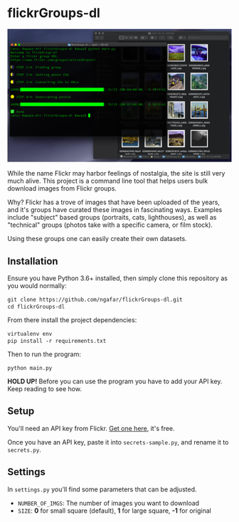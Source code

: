 # flickrGroups-dl

![screenshot](screenshots/demo.png)

While the name Flickr may harbor feelings of nostalgia, the site is still very much alive. This project is a command line tool that helps users bulk download images from Flickr groups.

Why? Flickr has a trove of images that have been uploaded of the years, and it's groups have curated these images in fascinating ways. Examples include "subject" based groups (portraits, cats, lighthouses), as well as "technical" groups (photos take with a specific camera, or film stock).

Using these groups one can easily create their own datasets.

## Installation 

Ensure you have Python 3.6+ installed, then simply clone this repository as you would normally:

```
git clone https://github.com/ngafar/flickrGroups-dl.git
cd flickrGroups-dl
```

From there install the project dependencies:

```
virtualenv env 
pip install -r requirements.txt
```

Then to run the program:

```
python main.py
```

**HOLD UP!** Before you can use the program you have to add your API key. Keep reading to see how.

## Setup

You'll need an API key from Flickr. [Get one here](https://www.flickr.com/services/), it's free.

Once you have an API key, paste it into `secrets-sample.py`, and rename it to `secrets.py`.

## Settings

In `settings.py` you'll find some parameters that can be adjusted.

* `NUMBER_OF_IMGS`: The number of images you want to download
* `SIZE`: **0** for small square (default), **1** for large square, **-1** for original